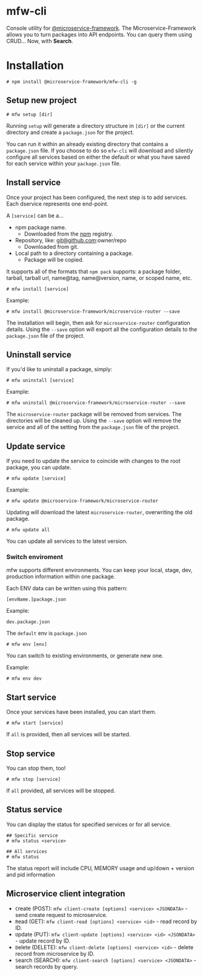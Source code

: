 # mfw-cli
Console utility for [@microservice-framework](https://github.com/microservice-framework). The Microservice-Framework allows you to turn packages into API endpoints. You can query them using CRUD... Now, with **Search**.

# Installation

```
# npm install @microservice-framework/mfw-cli -g
```

## Setup new project

```
# mfw setup [dir]
```

Running `setup` will generate a directory structure in `[dir]` or the current directory and create a `package.json` for the project.

You can run it within an already existing directory that contains a `package.json` file. If you choose to do so `mfw-cli` will download and silently configure all services based on either the default or what you have saved for each service within your `package.json` file.

## Install service

Once your project has been configured, the next step is to add services. Each dservice represents one end-point.

A `[service]` can be a...
  - npm package name.
    - Downloaded from the [npm](https://www.npmjs.com) registry.
  - Repository, like: git@github.com:owner/repo
    - Downloaded from git.
  - Local path to a directory containing a package.
    - Package will be copied.

It supports all of the formats that `npm pack` supports: a package folder, tarball, tarball url, name@tag, name@version, name, or scoped name, etc.

```
# mfw install [service]
```

Example:

```
# mfw install @microservice-framework/microservice-router --save
```

The installation will begin, then ask for `microservice-router` configuration details. Using the `--save` option will export all the configuration details to the `package.json` file of the project.


## Uninstall service

If you'd like to uninstall a package, simply:

```
# mfw uninstall [service]
```

Example:

```
# mfw uninstall @microservice-framework/microservice-router --save
```


The `microservice-router` package will be removed from services. The directories will be cleaned up. Using the `--save` option will remove the service and all of the setting from the `package.json` file of the project.


## Update service

If you need to update the service to coincide with changes to the root package, you can update.

```
# mfw update [service]
```

Example:

```
# mfw update @microservice-framework/microservice-router
```

Updating will download the latest `microservice-router`, overwriting the old package.

```
# mfw update all
```

You can update all services to the latest version.


### Switch enviroment

mfw supports different environments. You can keep your local, stage, dev, production information within one package.

Each ENV data can be written using this pattern:

`[envName.]package.json`

Example:

`dev.package.json`

The `default` env is `package.json`

```
# mfw env [env]
```

You can switch to existing environments, or generate new one.

Example:

```
# mfw env dev
```

## Start service

Once your services have been installed, you can start them.

```
# mfw start [service]
```

 If `all` is provided, then all services will be started.


## Stop service

You can stop them, too!

```
# mfw stop [service]
```

If `all` provided, all services will be stopped.

## Status service

You can display the status for specified services or for all service.

```
## Specific service
# mfw status <service>

## All services
# mfw status
```

The status report will include CPU, MEMORY usage and up/down + version and pid information

## Microservice client integration

 - `C`reate (POST): `mfw client-create [options] <service> <JSONDATA>` - send create request to microservice.
 - `R`ead (GET): `mfw client-read [options] <service> <id>` - read record by ID.
 - `U`pdate (PUT): `mfw client-update [options] <service> <id> <JSONDATA>` - update record by ID.
 - `D`elete (DELETE): `mfw client-delete [options] <service> <id>` - delete record from microservice by ID.
 - `S`earch (SEARCH): `mfw client-search [options] <service> <JSONDATA>` - search records by query.
